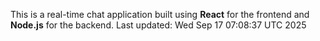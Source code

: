 This is a real-time chat application built using **React** for the frontend and **Node.js** for the backend.
Last updated: Wed Sep 17 07:08:37 UTC 2025
